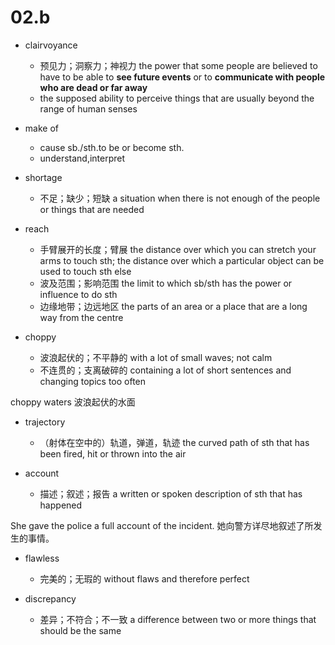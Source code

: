 # 02.b

- clairvoyance
  - 预见力；洞察力；神视力 the power that some people are believed to have to be able to **see future events** or to **communicate with people who are dead or far away**
  - the supposed ability to perceive things that are usually beyond the range of human senses

- make of
  - cause sb./sth.to be or become sth.
  - understand,interpret

- shortage
  - 不足；缺少；短缺 a situation when there is not enough of the people or things that are needed

- reach
  - 手臂展开的长度；臂展 the distance over which you can stretch your arms to touch sth; the distance over which a particular object can be used to touch sth else
  - 波及范围；影响范围 the limit to which sb/sth has the power or influence to do sth
  - 边缘地带；边远地区 the parts of an area or a place that are a long way from the centre

- choppy
  - 波浪起伏的；不平静的 with a lot of small waves; not calm
  - 不连贯的；支离破碎的 containing a lot of short sentences and changing topics too often

choppy waters
波浪起伏的水面

- trajectory
  - （射体在空中的）轨道，弹道，轨迹 the curved path of sth that has been fired, hit or thrown into the air

- account
  - 描述；叙述；报告 a written or spoken description of sth that has happened

She gave the police a full account of the incident.
她向警方详尽地叙述了所发生的事情。

- flawless
  - 完美的；无瑕的 without flaws and therefore perfect

- discrepancy
  - 差异；不符合；不一致 a difference between two or more things that should be the same
